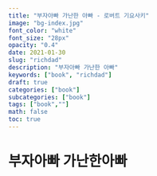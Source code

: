 ```yaml
---
title: "부자아빠 가난한 아빠 - 로버트 기요사키"
image: "bg-index.jpg"
font_color: "white"
font_size: "28px"
opacity: "0.4"
date: 2021-01-30
slug: "richdad"
description: "부자아빠 가난한 아빠"
keywords: ["book", "richdad"]
draft: true
categories: ["book"]
subcategories: ["book"]
tags: ["book",""]
math: false
toc: true
---
```


# 부자아빠 가난한아빠

